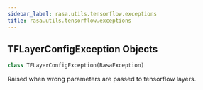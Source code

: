 ```yaml
---
sidebar_label: rasa.utils.tensorflow.exceptions
title: rasa.utils.tensorflow.exceptions
---
```

## TFLayerConfigException Objects

```python
class TFLayerConfigException(RasaException)
```

Raised when wrong parameters are passed to tensorflow layers.

